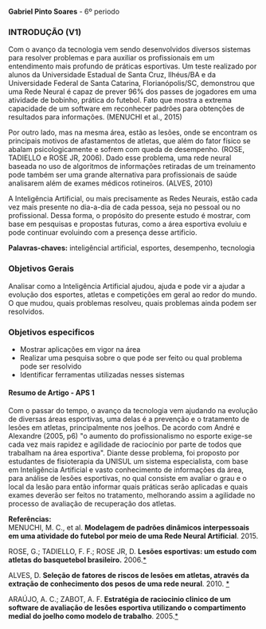 **Gabriel Pinto Soares** - 6º periodo

### INTRODUÇÃO (V1)
Com o avanço da tecnologia vem sendo desenvolvidos diversos sistemas para resolver problemas e para auxiliar os profissionais em um entendimento mais profundo de práticas esportivas. Um teste realizado por alunos da Universidade Estadual de Santa Cruz, Ilhéus/BA e da Universidade Federal de Santa Catarina, Florianópolis/SC, demonstrou que uma Rede Neural é capaz de prever 96% dos passes de jogadores em uma atividade de bobinho, prática do futebol.  Fato que mostra a extrema capacidade de um software em reconhecer padrões para obtenções de resultados para informações. (MENUCHI et al., 2015)

Por outro lado, mas na mesma área, estão as lesões, onde se encontram os principais motivos de afastamentos de atletas, que além do fator físico se abalam psicologicamente e sofrem com queda de desempenho. (ROSE, TADIELLO e ROSE JR, 2006). Dado esse problema, uma rede neural baseada no uso de algoritmos de informações retiradas de um treinamento pode também ser uma grande alternativa para profissionais de saúde analisarem além de exames médicos rotineiros. (ALVES, 2010)

A Inteligência Artificial, ou mais precisamente as Redes Neurais, estão cada vez mais presente no dia-a-dia de cada pessoa, seja no pessoal ou no profissional. Dessa forma, o propósito do presente estudo é mostrar, com base em pesquisas e propostas futuras, como a área esportiva evoluiu e pode continuar evoluindo com a presença desse artificio. 



**Palavras-chaves:**  inteligêncial artificial, esportes, desempenho, tecnologia

### Objetivos Gerais
Analisar como a Inteligência Artificial ajudou, ajuda e pode vir a ajudar a evolução dos esportes, atletas e competições em geral ao redor do mundo. O que mudou, quais problemas resolveu, quais problemas ainda podem ser resolvidos.

### Objetivos especificos
* Mostrar aplicações em vigor na área
* Realizar uma pesquisa sobre o que pode ser feito ou qual problema pode ser resolvido
* Identificar ferramentas utilizadas nesses sistemas


#### Resumo de Artigo - APS 1
Com o passar do tempo, o avanço da tecnologia vem ajudando na evolução de diversas áreas esportivas, uma delas é a prevenção e o tratamento de lesões em atletas, principalmente nos joelhos. De acordo com André e Alexandre (2005, p6) "o aumento do profissionalismo no esporte exige-se cada vez mais rapidez e agilidade de raciocínio por parte de todos que trabalham na área esportiva". Diante desse problema, foi proposto por estudantes de fisioterapia da UNISUL um sistema especialista, com base em Inteligência Artificial e vasto conhecimento de informações da área, para análise de lesões esportivas, no qual consiste em avaliar o grau e o local da lesão para então informar quais práticas serão aplicadas e quais exames deverão ser feitos no tratamento, melhorando assim a agilidade no processo de avaliação de recuperação dos atletas. 

**Referências:** </br>
MENUCHI, M. C., et al. **Modelagem de padrões dinâmicos interpessoais em uma atividade do futebol por meio de uma Rede Neural Artificial**. 2015. 

ROSE, G.; TADIELLO, F. F.; ROSE JR, D.  **Lesões esportivas: um estudo com atletas do basquetebol brasileiro.** 2006.[*](http://www.efdeportes.com/efd94/lesoes.htm)

ALVES, D. **Seleção de fatores de riscos de lesões em atletas, através da extração de conhecimento dos pesos de uma rede neural**. 2010. [*](http://tcc.ecomp.poli.br/20101/TCC_final_Havana.pdf)

ARAÚJO, A. C.; ZABOT, A. F. **Estratégia de raciocinio clinico de um software de avaliação de lesões esportiva utilizando o compartimento medial do joelho como modelo de trabalho**. 2005.[*](http://fisio-tb.unisul.br/Tccs/04b/andre/artigoandrecorreadearaujo.pdf) 



